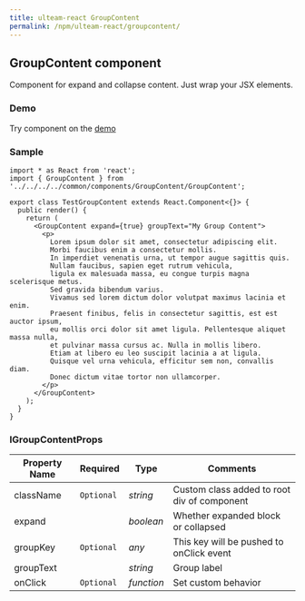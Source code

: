 ```yaml
---
title: ulteam-react GroupContent
permalink: /npm/ulteam-react/groupcontent/
---
```


## GroupContent component

Component for expand and collapse content. Just wrap your JSX elements.

### Demo
Try component on the [demo](/npm/ulteam-react/demo/?r=groupcontent)

### Sample

```tsx
import * as React from 'react';
import { GroupContent } from '../../../../common/components/GroupContent/GroupContent';

export class TestGroupContent extends React.Component<{}> {
  public render() {
    return (
      <GroupContent expand={true} groupText="My Group Content">
        <p>
          Lorem ipsum dolor sit amet, consectetur adipiscing elit. 
          Morbi faucibus enim a consectetur mollis. 
          In imperdiet venenatis urna, ut tempor augue sagittis quis. 
          Nullam faucibus, sapien eget rutrum vehicula, 
          ligula ex malesuada massa, eu congue turpis magna scelerisque metus. 
          Sed gravida bibendum varius. 
          Vivamus sed lorem dictum dolor volutpat maximus lacinia et enim. 
          Praesent finibus, felis in consectetur sagittis, est est auctor ipsum,
          eu mollis orci dolor sit amet ligula. Pellentesque aliquet massa nulla, 
          et pulvinar massa cursus ac. Nulla in mollis libero. 
          Etiam at libero eu leo suscipit lacinia a at ligula. 
          Quisque vel urna vehicula, efficitur sem non, convallis diam. 
          Donec dictum vitae tortor non ullamcorper.
        </p>
      </GroupContent>
    );
  }
}
```


### IGroupContentProps

| Property Name | Required | Type | Comments |
|-|-|-|-|
 | className | `Optional` |  *string* |     Custom class added to root div of component       |  
 | expand |  |  *boolean* |     Whether expanded block or collapsed       |  
 | groupKey | `Optional` |  *any* |     This key will be pushed to onClick event       |  
 | groupText |  |  *string* |     Group label       |  
 | onClick | `Optional` |  *function* |     Set custom behavior       |
